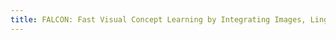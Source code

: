 ```yaml
---
title: FALCON: Fast Visual Concept Learning by Integrating Images, Linguistic descriptions, and Conceptual Relations.
---
```


